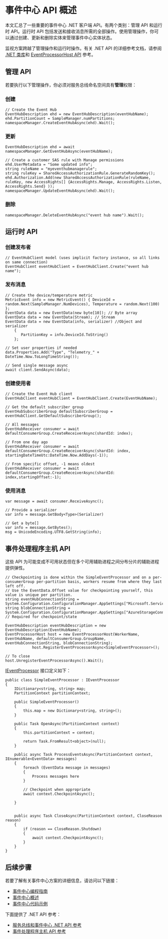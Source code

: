 <properties 
   pageTitle="事件中心 API 概述"
   description="汇总了一些重要的事件中心 .NET 客户端 API。"
   services="event-hubs"
   documentationCenter="na"
   authors="sethmanheim"
   manager="timlt"
   editor="" />
<tags 
   ms.service="event-hubs"
   ms.date="07/10/2015"
   wacn.date="08/14/2015" />

# 事件中心 API 概述

本文汇总了一些重要的事件中心 .NET 客户端 API。有两个类别：管理 API 和运行时 API。运行时 API 包括发送和接收消息所需的全部操作。使用管理操作，你可以通过创建、更新和删除实体来管理事件中心实体状态。

监视方案跨越了管理操作和运行时操作。有关 .NET API 的详细参考文档，请参阅 [.NET 类库](https://msdn.microsoft.com/zh-cn/library/jj933431.aspx)和 [EventProcessorHost API](https://msdn.microsoft.com/zh-cn/library/microsoft.servicebus.messaging.aspx) 参考。

## 管理 API

若要执行以下管理操作，你必须对服务总线命名空间具有**管理**权限：

### 创建

```
// Create the Event Hub
EventHubDescription ehd = new EventHubDescription(eventHubName);
ehd.PartitionCount = SampleManager.numPartitions;
namespaceManager.CreateEventHubAsync(ehd).Wait();
```

### 更新

```
EventHubDescription ehd = await namespaceManager.GetEventHubAsync(eventHubName);

// Create a customer SAS rule with Manage permissions
ehd.UserMetadata = "Some updated info";
string ruleName = "myeventhubmanagerule";
string ruleKey = SharedAccessAuthorizationRule.GenerateRandomKey();
ehd.Authorization.Add(new SharedAccessAuthorizationRule(ruleName, ruleKey, new AccessRights[] {AccessRights.Manage, AccessRights.Listen, AccessRights.Send} )); 
namespaceManager.UpdateEventHubAsync(ehd).Wait();
```

### 删除

```
namespaceManager.DeleteEventHubAsync("event hub name").Wait();
```

## 运行时 API

### 创建发布者

```
// EventHubClient model (uses implicit factory instance, so all links on same connection)
EventHubClient eventHubClient = EventHubClient.Create("event hub name");
```

### 发布消息

```
// Create the device/temperature metric
MetricEvent info = new MetricEvent() { DeviceId = random.Next(SampleManager.NumDevices), Temperature = random.Next(100) };
EventData data = new EventData(new byte[10]); // Byte array
EventData data = new EventData(Stream); // Stream 
EventData data = new EventData(info, serializer) //Object and serializer 
    {
       PartitionKey = info.DeviceId.ToString()
    };

// Set user properties if needed
data.Properties.Add("Type", "Telemetry_" + DateTime.Now.ToLongTimeString());

// Send single message async
await client.SendAsync(data);
```

### 创建使用者

```
// Create the Event Hub client
EventHubClient eventHubClient = EventHubClient.Create(EventHubName);

// Get the default subscriber group
EventHubSubscriberGroup defaultSubscriberGroup = eventHubClient.GetDefaultSubscriberGroup();

// All messages
EventHubReceiver consumer = await defaultConsumerGroup.CreateReceiverAsync(shardId: index);

// From one day ago
EventHubReceiver consumer = await defaultConsumerGroup.CreateReceiverAsync(shardId: index, startingDateTimeUtc:DateTime.Now.AddDays(-1));
                        
// From specific offset, -1 means oldest
EventHubReceiver consumer = await defaultConsumerGroup.CreateReceiverAsync(shardId: index,startingOffset:-1); 
```

### 使用消息

```
var message = await consumer.ReceiveAsync();

// Provide a serializer
var info = message.GetBody<Type>(Serializer)
                                    
// Get a byte[]
var info = message.GetBytes(); 
msg = UnicodeEncoding.UTF8.GetString(info);
```

## 事件处理程序主机 API

这些 API 为可能变成不可用状态但在多个可用辅助进程之间分布分片的辅助进程提供弹性。

```
// Checkpointing is done within the SimpleEventProcessor and on a per-consumerGroup per-partition basis, workers resume from where they last left off.
// Use the EventData.Offset value for checkpointing yourself, this value is unique per partition.
string eventHubConnectionString = System.Configuration.ConfigurationManager.AppSettings["Microsoft.ServiceBus.ConnectionString"];
string blobConnectionString = System.Configuration.ConfigurationManager.AppSettings["AzureStorageConnectionString"]; // Required for checkpoint/state

EventHubDescription eventHubDescription = new EventHubDescription(EventHubName);
EventProcessorHost host = new EventProcessorHost(WorkerName, EventHubName, defaultConsumerGroup.GroupName, eventHubConnectionString, blobConnectionString);
            host.RegisterEventProcessorAsync<SimpleEventProcessor>();

// To close
host.UnregisterEventProcessorAsync().Wait();   
```

[IEventProcessor](https://msdn.microsoft.com/zh-cn/library/microsoft.servicebus.messaging.ieventprocessor.aspx) 接口定义如下：

```
public class SimpleEventProcessor : IEventProcessor
{
    IDictionary<string, string> map;
    PartitionContext partitionContext;

    public SimpleEventProcessor()
    {
        this.map = new Dictionary<string, string>();
    }

    public Task OpenAsync(PartitionContext context)
    {
        this.partitionContext = context;

        return Task.FromResult<object>(null);
    }

    public async Task ProcessEventsAsync(PartitionContext context, IEnumerable<EventData> messages)
    {
        foreach (EventData message in messages)
        {
            Process messages here
        }
        
        // Checkpoint when appropriate
        await context.CheckpointAsync();

    }


    public async Task CloseAsync(PartitionContext context, CloseReason reason)
    {
        if (reason == CloseReason.Shutdown)
        {
            await context.CheckpointAsync();
        }
    }
}
```

## 后续步骤

若要了解有关事件中心方案的详细信息，请访问以下链接：

- [事件中心编程指南](/documentation/articles/event-hubs-programming-guide)
- [事件中心概述](/documentation/articles/event-hubs-overview)
- [事件中心代码示例](https://code.msdn.microsoft.com/site/search?query=event%20hub&f%5B0%5D.Value=event%20hub&f%5B0%5D.Type=SearchText&ac=5)

下面提供了 .NET API 参考：

- [服务总线和事件中心 .NET API 参考](https://msdn.microsoft.com/zh-cn/library/jj933424.aspx)
- [事件处理程序主机 API 参考](https://msdn.microsoft.com/zh-cn/library/microsoft.servicebus.messaging.eventprocessorhost.aspx)

<!---HONumber=66-->